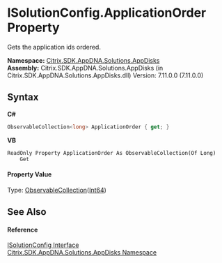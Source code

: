 # ISolutionConfig.ApplicationOrder Property 
 

Gets the application ids ordered.

**Namespace:**&nbsp;<a href="3c384851-470e-e1e2-019f-9fa48f730a55">Citrix.SDK.AppDNA.Solutions.AppDisks</a><br />**Assembly:**&nbsp;Citrix.SDK.AppDNA.Solutions.AppDisks (in Citrix.SDK.AppDNA.Solutions.AppDisks.dll) Version: 7.11.0.0 (7.11.0.0)

## Syntax

**C#**
```csharp
ObservableCollection<long> ApplicationOrder { get; }
```

**VB**
```vbnet
ReadOnly Property ApplicationOrder As ObservableCollection(Of Long)
	Get
```


#### Property Value
Type: <a href="http://msdn2.microsoft.com/en-us/library/ms668604" target="_blank">ObservableCollection</a>(<a href="http://msdn2.microsoft.com/en-us/library/6yy583ek" target="_blank">Int64</a>)

## See Also


#### Reference
<a href="9a2e34d4-572d-20e6-3b41-9ad22d7390f9">ISolutionConfig Interface</a><br /><a href="3c384851-470e-e1e2-019f-9fa48f730a55">Citrix.SDK.AppDNA.Solutions.AppDisks Namespace</a><br />